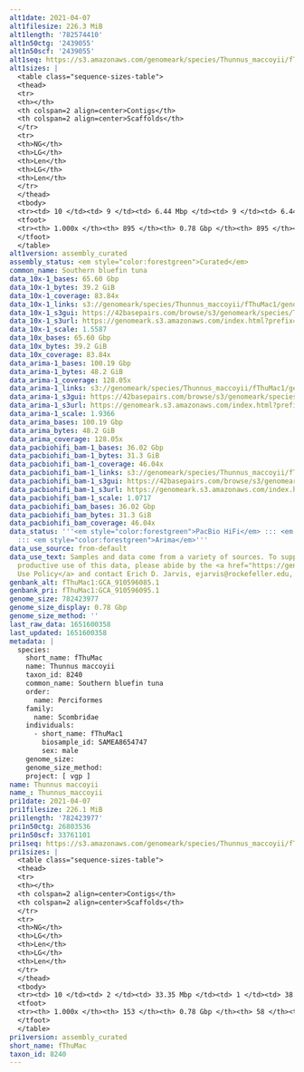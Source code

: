 ```yaml
---
alt1date: 2021-04-07
alt1filesize: 226.3 MiB
alt1length: '782574410'
alt1n50ctg: '2439055'
alt1n50scf: '2439055'
alt1seq: https://s3.amazonaws.com/genomeark/species/Thunnus_maccoyii/fThuMac1/assembly_curated/fThuMac1.alt.cur.20210407.fasta.gz
alt1sizes: |
  <table class="sequence-sizes-table">
  <thead>
  <tr>
  <th></th>
  <th colspan=2 align=center>Contigs</th>
  <th colspan=2 align=center>Scaffolds</th>
  </tr>
  <tr>
  <th>NG</th>
  <th>LG</th>
  <th>Len</th>
  <th>LG</th>
  <th>Len</th>
  </tr>
  </thead>
  <tbody>
  <tr><td> 10 </td><td> 9 </td><td> 6.44 Mbp </td><td> 9 </td><td> 6.44 Mbp </td></tr><tr><td> 20 </td><td> 23 </td><td> 4.93 Mbp </td><td> 23 </td><td> 4.93 Mbp </td></tr><tr><td> 30 </td><td> 41 </td><td> 3.64 Mbp </td><td> 41 </td><td> 3.64 Mbp </td></tr><tr><td> 40 </td><td> 65 </td><td> 3.04 Mbp </td><td> 65 </td><td> 3.04 Mbp </td></tr><tr style="background-color:#cccccc;"><td> 50 </td><td> 93 </td><td> 2.44 Mbp </td><td> 93 </td><td> 2.44 Mbp </td></tr><tr><td> 60 </td><td> 130 </td><td> 1.85 Mbp </td><td> 130 </td><td> 1.85 Mbp </td></tr><tr><td> 70 </td><td> 177 </td><td> 1.49 Mbp </td><td> 177 </td><td> 1.49 Mbp </td></tr><tr><td> 80 </td><td> 242 </td><td> 1.00 Mbp </td><td> 242 </td><td> 1.00 Mbp </td></tr><tr><td> 90 </td><td> 343 </td><td> 0.58 Mbp </td><td> 343 </td><td> 0.58 Mbp </td></tr><tr><td> 100 </td><td> 894 </td><td> 9.81 Kbp </td><td> 894 </td><td> 9.81 Kbp </td></tr></tbody>
  <tfoot>
  <tr><th> 1.000x </th><th> 895 </th><th> 0.78 Gbp </th><th> 895 </th><th> 0.78 Gbp </th></tr>
  </tfoot>
  </table>
alt1version: assembly_curated
assembly_status: <em style="color:forestgreen">Curated</em>
common_name: Southern bluefin tuna
data_10x-1_bases: 65.60 Gbp
data_10x-1_bytes: 39.2 GiB
data_10x-1_coverage: 83.84x
data_10x-1_links: s3://genomeark/species/Thunnus_maccoyii/fThuMac1/genomic_data/10x/<br>
data_10x-1_s3gui: https://42basepairs.com/browse/s3/genomeark/species/Thunnus_maccoyii/fThuMac1/genomic_data/10x/
data_10x-1_s3url: https://genomeark.s3.amazonaws.com/index.html?prefix=species/Thunnus_maccoyii/fThuMac1/genomic_data/10x/
data_10x-1_scale: 1.5587
data_10x_bases: 65.60 Gbp
data_10x_bytes: 39.2 GiB
data_10x_coverage: 83.84x
data_arima-1_bases: 100.19 Gbp
data_arima-1_bytes: 48.2 GiB
data_arima-1_coverage: 128.05x
data_arima-1_links: s3://genomeark/species/Thunnus_maccoyii/fThuMac1/genomic_data/arima/<br>
data_arima-1_s3gui: https://42basepairs.com/browse/s3/genomeark/species/Thunnus_maccoyii/fThuMac1/genomic_data/arima/
data_arima-1_s3url: https://genomeark.s3.amazonaws.com/index.html?prefix=species/Thunnus_maccoyii/fThuMac1/genomic_data/arima/
data_arima-1_scale: 1.9366
data_arima_bases: 100.19 Gbp
data_arima_bytes: 48.2 GiB
data_arima_coverage: 128.05x
data_pacbiohifi_bam-1_bases: 36.02 Gbp
data_pacbiohifi_bam-1_bytes: 31.3 GiB
data_pacbiohifi_bam-1_coverage: 46.04x
data_pacbiohifi_bam-1_links: s3://genomeark/species/Thunnus_maccoyii/fThuMac1/genomic_data/pacbio_hifi/<br>
data_pacbiohifi_bam-1_s3gui: https://42basepairs.com/browse/s3/genomeark/species/Thunnus_maccoyii/fThuMac1/genomic_data/pacbio_hifi/
data_pacbiohifi_bam-1_s3url: https://genomeark.s3.amazonaws.com/index.html?prefix=species/Thunnus_maccoyii/fThuMac1/genomic_data/pacbio_hifi/
data_pacbiohifi_bam-1_scale: 1.0717
data_pacbiohifi_bam_bases: 36.02 Gbp
data_pacbiohifi_bam_bytes: 31.3 GiB
data_pacbiohifi_bam_coverage: 46.04x
data_status: '''<em style="color:forestgreen">PacBio HiFi</em> ::: <em style="color:forestgreen">10x</em>
  ::: <em style="color:forestgreen">Arima</em>'''
data_use_source: from-default
data_use_text: Samples and data come from a variety of sources. To support fair and
  productive use of this data, please abide by the <a href="https://genome10k.soe.ucsc.edu/data-use-policies/">Data
  Use Policy</a> and contact Erich D. Jarvis, ejarvis@rockefeller.edu, with any questions.
genbank_alt: fThuMac1:GCA_910596085.1
genbank_pri: fThuMac1:GCA_910596095.1
genome_size: 782423977
genome_size_display: 0.78 Gbp
genome_size_method: ''
last_raw_data: 1651600358
last_updated: 1651600358
metadata: |
  species:
    short_name: fThuMac
    name: Thunnus maccoyii
    taxon_id: 8240
    common_name: Southern bluefin tuna
    order:
      name: Perciformes
    family:
      name: Scombridae
    individuals:
      - short_name: fThuMac1
        biosample_id: SAMEA8654747
        sex: male
    genome_size:
    genome_size_method:
    project: [ vgp ]
name: Thunnus maccoyii
name_: Thunnus_maccoyii
pri1date: 2021-04-07
pri1filesize: 226.1 MiB
pri1length: '782423977'
pri1n50ctg: 26803536
pri1n50scf: 33761101
pri1seq: https://s3.amazonaws.com/genomeark/species/Thunnus_maccoyii/fThuMac1/assembly_curated/fThuMac1.pri.cur.20210407.fasta.gz
pri1sizes: |
  <table class="sequence-sizes-table">
  <thead>
  <tr>
  <th></th>
  <th colspan=2 align=center>Contigs</th>
  <th colspan=2 align=center>Scaffolds</th>
  </tr>
  <tr>
  <th>NG</th>
  <th>LG</th>
  <th>Len</th>
  <th>LG</th>
  <th>Len</th>
  </tr>
  </thead>
  <tbody>
  <tr><td> 10 </td><td> 2 </td><td> 33.35 Mbp </td><td> 1 </td><td> 38.77 Mbp </td></tr><tr><td> 20 </td><td> 4 </td><td> 31.76 Mbp </td><td> 4 </td><td> 35.58 Mbp </td></tr><tr><td> 30 </td><td> 7 </td><td> 29.67 Mbp </td><td> 6 </td><td> 35.25 Mbp </td></tr><tr><td> 40 </td><td> 9 </td><td> 29.01 Mbp </td><td> 8 </td><td> 35.07 Mbp </td></tr><tr style="background-color:#cccccc;"><td> 50 </td><td> 12 </td><td style="background-color:#88ff88;"> 26.80 Mbp </td><td> 10 </td><td style="background-color:#88ff88;"> 33.76 Mbp </td></tr><tr><td> 60 </td><td> 15 </td><td> 26.28 Mbp </td><td> 13 </td><td> 31.54 Mbp </td></tr><tr><td> 70 </td><td> 19 </td><td> 19.96 Mbp </td><td> 15 </td><td> 30.47 Mbp </td></tr><tr><td> 80 </td><td> 24 </td><td> 12.11 Mbp </td><td> 18 </td><td> 29.77 Mbp </td></tr><tr><td> 90 </td><td> 35 </td><td> 4.26 Mbp </td><td> 21 </td><td> 26.96 Mbp </td></tr><tr><td> 100 </td><td> 152 </td><td> 8.77 Kbp </td><td> 57 </td><td> 8.77 Kbp </td></tr></tbody>
  <tfoot>
  <tr><th> 1.000x </th><th> 153 </th><th> 0.78 Gbp </th><th> 58 </th><th> 0.78 Gbp </th></tr>
  </tfoot>
  </table>
pri1version: assembly_curated
short_name: fThuMac
taxon_id: 8240
---
```

